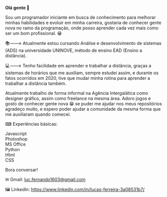 **Olá gente 👋**

Sou um programador iniciante em busca de conhecimento para melhorar minhas habilidades e evoluir em minha carreira, gostaria de conhecer gente nova no ramo da programação, onde posso aprender cada vez mais como ser um bom profissional. 😁

📚---> Atualmente estou cursando Análise e desenvolvimento de sistemas (ADS) na universidade UNINOVE, método de ensino EAD (Ensino a distância).

💻---> Tenho facilidade em aprender e trabalhar a distância, graças a sistemas de horários que me auxiliam, sempre estudei assim, e durante os fatos ocorridos em 2020, tive que mudar minha rotina para aprender a trabalhar a distância também.

Atualmente trabalho de forma informal na Agência Intergalática como designer gráfico, assim como freelance na mesma área. Adoro jogos e gosto de conhecer gente nova 😁 se puder me ajudar nos meus repositórios agradeço muito, e espero poder ajudar a comunidade da mesma forma que me auxiliaram quando comecei.

⌨ Experiências básicas:

Javascript                                                                                                                                                         
Photoshop                                                       
MS Office                      
Python                        
Html                              
CSS                           

Bora conversar!

✉ Gmail: luc.fernando1603@gmail.com

🖼 LinkedIn: https://www.linkedin.com/in/lucas-ferreira-3a08531b7/
